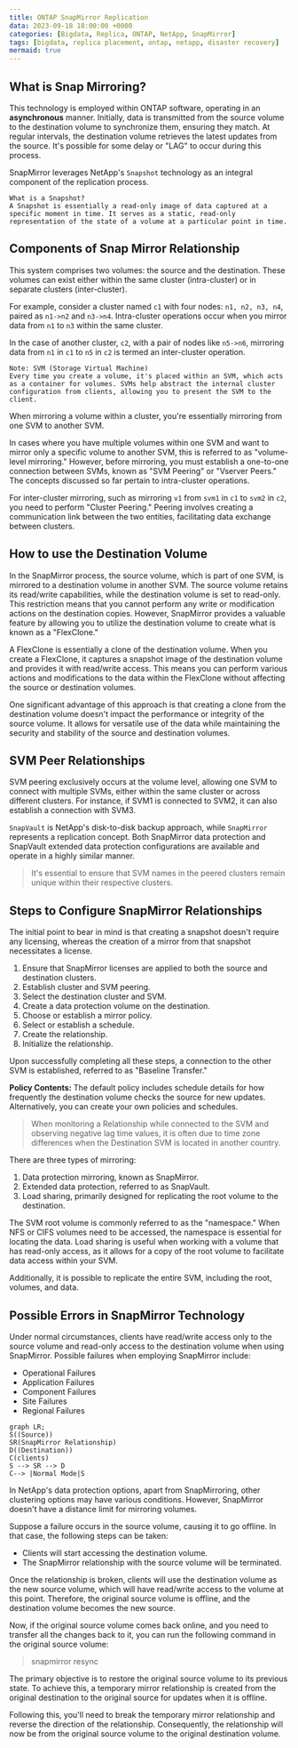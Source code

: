 ```yaml
---
title: ONTAP SnapMirror Replication
data: 2023-09-18 18:00:00 +0000
categories: [Bigdata, Replica, ONTAP, NetApp, SnapMirror]
tags: [bigdata, replica placement, ontap, netapp, disaster recovery]
mermaid: true
---
```


## What is Snap Mirroring?
This technology is employed within ONTAP software, operating in an **asynchronous** manner. Initially, data is transmitted from the source volume to the destination volume to synchronize them, ensuring they match. At regular intervals, the destination volume retrieves the latest updates from the source. It's possible for some delay or "LAG" to occur during this process.

SnapMirror leverages NetApp's `Snapshot` technology as an integral component of the replication process.

```
What is a Snapshot?
A Snapshot is essentially a read-only image of data captured at a specific moment in time. It serves as a static, read-only representation of the state of a volume at a particular point in time.

```

## Components of Snap Mirror Relationship
This system comprises two volumes: the source and the destination. These volumes can exist either within the same cluster (intra-cluster) or in separate clusters (inter-cluster).

For example, consider a cluster named `c1` with four nodes: `n1, n2, n3, n4`, paired as `n1->n2` and `n3->n4`. Intra-cluster operations occur when you mirror data from `n1` to `n3` within the same cluster.

In the case of another cluster, `c2`, with a pair of nodes like `n5->n6`, mirroring data from `n1` in `c1` to `n5` in `c2` is termed an inter-cluster operation.

```
Note: SVM (Storage Virtual Machine)
Every time you create a volume, it's placed within an SVM, which acts as a container for volumes. SVMs help abstract the internal cluster configuration from clients, allowing you to present the SVM to the client.
```

When mirroring a volume within a cluster, you're essentially mirroring from one SVM to another SVM.

In cases where you have multiple volumes within one SVM and want to mirror only a specific volume to another SVM, this is referred to as "volume-level mirroring." However, before mirroring, you must establish a one-to-one connection between SVMs, known as "SVM Peering" or "Vserver Peers." The concepts discussed so far pertain to intra-cluster operations.

For inter-cluster mirroring, such as mirroring `v1` from `svm1` in `c1` to `svm2` in `c2`, you need to perform "Cluster Peering." Peering involves creating a communication link between the two entities, facilitating data exchange between clusters.

## How to use the Destination Volume
In the SnapMirror process, the source volume, which is part of one SVM, is mirrored to a destination volume in another SVM. The source volume retains its read/write capabilities, while the destination volume is set to read-only. This restriction means that you cannot perform any write or modification actions on the destination copies. However, SnapMirror provides a valuable feature by allowing you to utilize the destination volume to create what is known as a "FlexClone."

A FlexClone is essentially a clone of the destination volume. When you create a FlexClone, it captures a snapshot image of the destination volume and provides it with read/write access. This means you can perform various actions and modifications to the data within the FlexClone without affecting the source or destination volumes.

One significant advantage of this approach is that creating a clone from the destination volume doesn't impact the performance or integrity of the source volume. It allows for versatile use of the data while maintaining the security and stability of the source and destination volumes.

## SVM Peer Relationships
SVM peering exclusively occurs at the volume level, allowing one SVM to connect with multiple SVMs, either within the same cluster or across different clusters. For instance, if SVM1 is connected to SVM2, it can also establish a connection with SVM3.

`SnapVault` is NetApp's disk-to-disk backup approach, while `SnapMirror` represents a replication concept. Both SnapMirror data protection and SnapVault extended data protection configurations are available and operate in a highly similar manner.

> It's essential to ensure that SVM names in the peered clusters remain unique within their respective clusters.

## Steps to Configure SnapMirror Relationships
The initial point to bear in mind is that creating a snapshot doesn't require any licensing, whereas the creation of a mirror from that snapshot necessitates a license.

1. Ensure that SnapMirror licenses are applied to both the source and destination clusters.
2. Establish cluster and SVM peering.
3. Select the destination cluster and SVM.
4. Create a data protection volume on the destination.
5. Choose or establish a mirror policy.
6. Select or establish a schedule.
7. Create the relationship.
8. Initialize the relationship.

Upon successfully completing all these steps, a connection to the other SVM is established, referred to as "Baseline Transfer."

**Policy Contents:**
The default policy includes schedule details for how frequently the destination volume checks the source for new updates. Alternatively, you can create your own policies and schedules.

> When monitoring a Relationship while connected to the SVM and observing negative lag time values, it is often due to time zone differences when the Destination SVM is located in another country.

There are three types of mirroring:
1. Data protection mirroring, known as SnapMirror.
2. Extended data protection, referred to as SnapVault.
3. Load sharing, primarily designed for replicating the root volume to the destination.

The SVM root volume is commonly referred to as the "namespace." When NFS or CIFS volumes need to be accessed, the namespace is essential for locating the data. Load sharing is useful when working with a volume that has read-only access, as it allows for a copy of the root volume to facilitate data access within your SVM.

Additionally, it is possible to replicate the entire SVM, including the root, volumes, and data.

## Possible Errors in SnapMirror Technology
Under normal circumstances, clients have read/write access only to the source volume and read-only access to the destination volume when using SnapMirror. Possible failures when employing SnapMirror include:

- Operational Failures
- Application Failures
- Component Failures
- Site Failures
- Regional Failures

```mermaid
graph LR;
S((Source))
SR(SnapMirror Relationship)
D((Destination))
C(clients)
S --> SR --> D
C--> |Normal Mode|S
```

In NetApp's data protection options, apart from SnapMirroring, other clustering options may have various conditions. However, SnapMirror doesn't have a distance limit for mirroring volumes.

Suppose a failure occurs in the source volume, causing it to go offline. In that case, the following steps can be taken:

- Clients will start accessing the destination volume.
- The SnapMirror relationship with the source volume will be terminated.

Once the relationship is broken, clients will use the destination volume as the new source volume, which will have read/write access to the volume at this point. Therefore, the original source volume is offline, and the destination volume becomes the new source.

Now, if the original source volume comes back online, and you need to transfer all the changes back to it, you can run the following command in the original source volume:

> snapmirror resync

The primary objective is to restore the original source volume to its previous state. To achieve this, a temporary mirror relationship is created from the original destination to the original source for updates when it is offline.

Following this, you'll need to break the temporary mirror relationship and reverse the direction of the relationship. Consequently, the relationship will now be from the original source volume to the original destination volume.



